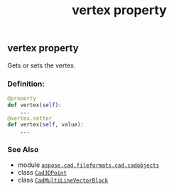﻿---
title: vertex property
second_title: Aspose.CAD for Python via .NET API References
description: 
type: docs
weight: 90
url: /python-net/aspose.cad.fileformats.cad.cadobjects/cadmultilinevectorblock/vertex/
is_root: false
---

## vertex property


Gets or sets the vertex.
### Definition:
```python
@property
def vertex(self):
    ...
@vertex.setter
def vertex(self, value):
    ...
```

### See Also
* module [`aspose.cad.fileformats.cad.cadobjects`](../../)
* class [`Cad3DPoint`](/cad/python-net/aspose.cad.fileformats.cad.cadobjects/cad3dpoint)
* class [`CadMultiLineVectorBlock`](/cad/python-net/aspose.cad.fileformats.cad.cadobjects/cadmultilinevectorblock)
